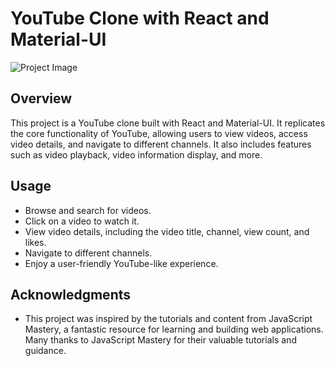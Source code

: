 # YouTube Clone with React and Material-UI

![Project Image](https://ibb.co/pr1fXCx)

## Overview

This project is a YouTube clone built with React and Material-UI. It replicates the core functionality of YouTube, allowing users to view videos, access video details, and navigate to different channels. It also includes features such as video playback, video information display, and more.

## Usage

- Browse and search for videos.
- Click on a video to watch it.
- View video details, including the video title, channel, view count, and likes.
- Navigate to different channels.
- Enjoy a user-friendly YouTube-like experience.

## Acknowledgments

- This project was inspired by the tutorials and content from JavaScript Mastery, a fantastic resource for learning and building web applications. Many thanks to JavaScript Mastery for their valuable tutorials and guidance.
